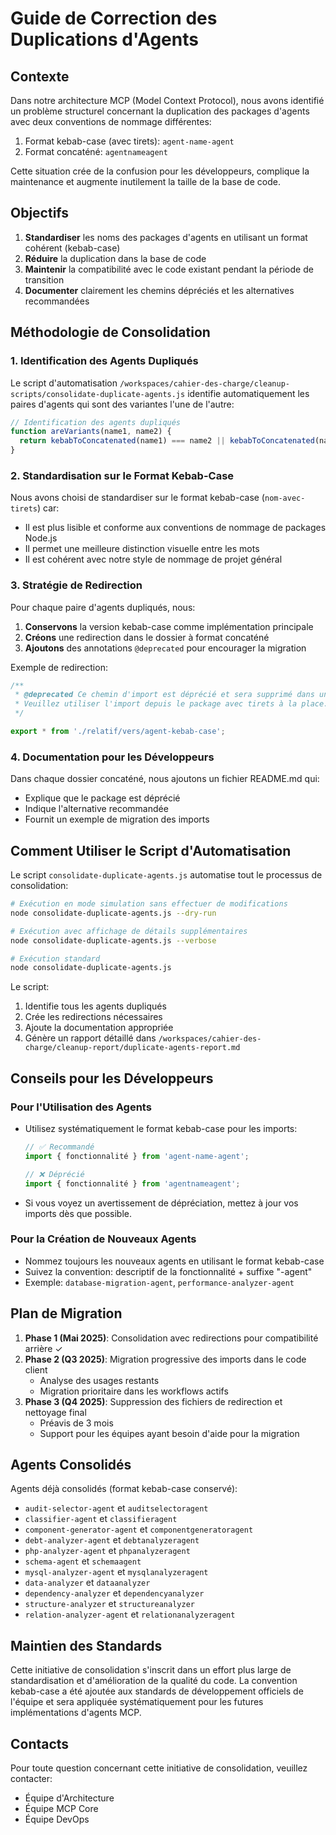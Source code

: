 # Guide de Correction des Duplications d'Agents

## Contexte

Dans notre architecture MCP (Model Context Protocol), nous avons identifié un problème structurel concernant la duplication des packages d'agents avec deux conventions de nommage différentes:

1. Format kebab-case (avec tirets): `agent-name-agent` 
2. Format concaténé: `agentnameagent`

Cette situation crée de la confusion pour les développeurs, complique la maintenance et augmente inutilement la taille de la base de code.

## Objectifs

1. **Standardiser** les noms des packages d'agents en utilisant un format cohérent (kebab-case)
2. **Réduire** la duplication dans la base de code
3. **Maintenir** la compatibilité avec le code existant pendant la période de transition
4. **Documenter** clairement les chemins dépréciés et les alternatives recommandées

## Méthodologie de Consolidation

### 1. Identification des Agents Dupliqués

Le script d'automatisation `/workspaces/cahier-des-charge/cleanup-scripts/consolidate-duplicate-agents.js` identifie automatiquement les paires d'agents qui sont des variantes l'une de l'autre:

```javascript
// Identification des agents dupliqués
function areVariants(name1, name2) {
  return kebabToConcatenated(name1) === name2 || kebabToConcatenated(name2) === name1;
}
```

### 2. Standardisation sur le Format Kebab-Case

Nous avons choisi de standardiser sur le format kebab-case (`nom-avec-tirets`) car:

- Il est plus lisible et conforme aux conventions de nommage de packages Node.js
- Il permet une meilleure distinction visuelle entre les mots
- Il est cohérent avec notre style de nommage de projet général

### 3. Stratégie de Redirection

Pour chaque paire d'agents dupliqués, nous:

1. **Conservons** la version kebab-case comme implémentation principale
2. **Créons** une redirection dans le dossier à format concaténé
3. **Ajoutons** des annotations `@deprecated` pour encourager la migration

Exemple de redirection:

```typescript
/**
 * @deprecated Ce chemin d'import est déprécié et sera supprimé dans une future version.
 * Veuillez utiliser l'import depuis le package avec tirets à la place.
 */

export * from './relatif/vers/agent-kebab-case';
```

### 4. Documentation pour les Développeurs

Dans chaque dossier concaténé, nous ajoutons un fichier README.md qui:

- Explique que le package est déprécié
- Indique l'alternative recommandée
- Fournit un exemple de migration des imports

## Comment Utiliser le Script d'Automatisation

Le script `consolidate-duplicate-agents.js` automatise tout le processus de consolidation:

```bash
# Exécution en mode simulation sans effectuer de modifications
node consolidate-duplicate-agents.js --dry-run

# Exécution avec affichage de détails supplémentaires
node consolidate-duplicate-agents.js --verbose

# Exécution standard
node consolidate-duplicate-agents.js
```

Le script:
1. Identifie tous les agents dupliqués
2. Crée les redirections nécessaires
3. Ajoute la documentation appropriée
4. Génère un rapport détaillé dans `/workspaces/cahier-des-charge/cleanup-report/duplicate-agents-report.md`

## Conseils pour les Développeurs

### Pour l'Utilisation des Agents

- Utilisez systématiquement le format kebab-case pour les imports:
  ```typescript
  // ✅ Recommandé
  import { fonctionnalité } from 'agent-name-agent';
  
  // ❌ Déprécié
  import { fonctionnalité } from 'agentnameagent';
  ```

- Si vous voyez un avertissement de dépréciation, mettez à jour vos imports dès que possible.

### Pour la Création de Nouveaux Agents

- Nommez toujours les nouveaux agents en utilisant le format kebab-case
- Suivez la convention: descriptif de la fonctionnalité + suffixe "-agent"
- Exemple: `database-migration-agent`, `performance-analyzer-agent`

## Plan de Migration

1. **Phase 1 (Mai 2025)**: Consolidation avec redirections pour compatibilité arrière ✓
2. **Phase 2 (Q3 2025)**: Migration progressive des imports dans le code client
   - Analyse des usages restants
   - Migration prioritaire dans les workflows actifs
3. **Phase 3 (Q4 2025)**: Suppression des fichiers de redirection et nettoyage final
   - Préavis de 3 mois
   - Support pour les équipes ayant besoin d'aide pour la migration

## Agents Consolidés

Agents déjà consolidés (format kebab-case conservé):

- `audit-selector-agent` et `auditselectoragent`
- `classifier-agent` et `classifieragent`
- `component-generator-agent` et `componentgeneratoragent`
- `debt-analyzer-agent` et `debtanalyzeragent`
- `php-analyzer-agent` et `phpanalyzeragent`
- `schema-agent` et `schemaagent`
- `mysql-analyzer-agent` et `mysqlanalyzeragent`
- `data-analyzer` et `dataanalyzer`
- `dependency-analyzer` et `dependencyanalyzer`
- `structure-analyzer` et `structureanalyzer`
- `relation-analyzer-agent` et `relationanalyzeragent`

## Maintien des Standards

Cette initiative de consolidation s'inscrit dans un effort plus large de standardisation et d'amélioration de la qualité du code. La convention kebab-case a été ajoutée aux standards de développement officiels de l'équipe et sera appliquée systématiquement pour les futures implémentations d'agents MCP.

## Contacts

Pour toute question concernant cette initiative de consolidation, veuillez contacter:

- Équipe d'Architecture
- Équipe MCP Core
- Équipe DevOps